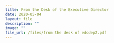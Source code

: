 ```yaml
---
title: From the Desk of the Executive Director
date: 2020-05-04
layout: file
description: ""
image: ""
file_url: /files/from the desk of edcdep2.pdf
---
```

